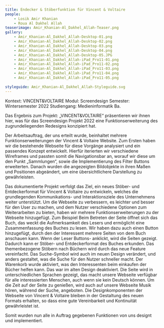 ```yaml
---
title: Endecker & Stöberfunktion für Vincent & Voltaire
people:
    - Losik Amir Khanian
    - Roua Al Dakhel Allah
teaserimage: Amir_Khanian-Al_Dakhel_Allah-Teaser.png
gallery:
    - Amir_Khanian-Al_Dakhel_Allah-Desktop-01.png
    - Amir_Khanian-Al_Dakhel_Allah-Desktop-02.png
    - Amir_Khanian-Al_Dakhel_Allah-Desktop-03.png
    - Amir_Khanian-Al_Dakhel_Allah-Desktop-04.png
    - Amir_Khanian-Al_Dakhel_Allah-Desktop-05.JPG
    - Amir_Khanian-Al_Dakhel_Allah-iPad_Pro11-01.png
    - Amir_Khanian-Al_Dakhel_Allah-iPad_Pro11-02.png
    - Amir_Khanian-Al_Dakhel_Allah-iPad_Pro11-03.png
    - Amir_Khanian-Al_Dakhel_Allah-iPad_Pro11-04.png
    - Amir_Khanian-Al_Dakhel_Allah-iPad_Pro11-05.png
    
styleguide: Amir_Khanian-Al_Dakhel_Allah-Styleguide.svg
---
```

Kontext: VINCENT&VOLTAIRE
Modul: Screendesign
Semester: Wintersemester 2022
Studiengang: Medieninformatik Ba.
 
 
Das Ergebnis zum Projekt: „VINCENT&VOLTAIRE“ präsentieren wir ihnen hier, was für das Screendesign Projekt 2022 eine Funktionserweiterung des zugrundeliegenden Redesigns konzipiert hat.
 
Der Arbeitsauftrag, der uns erteilt wurde, beinhaltet mehrere Funktionserweiterungen der Vincent & Voltaire Website.
Zum Ersten haben wir die bestehende Webseite für diese Vorgänge analysiert und ein passendes Konzept entwickelt.
Hierfür iterierten wir verschiedene Wireframes und passten somit die Navigationsbar an, worauf wir diese um den Punkt „Sammlungen“, sowie die Implementierung des Filter Buttons erweiterten.
Danach wurden die angezeigten Bildobjekte in ihren Maßen und Positionen abgeändert, um eine übersichtlichere Darstellung zu gewährleisten. 
 
Das dokumentierte Projekt verfolgt das Ziel, ein neues Stöber- und Entdeckerformat für Vincent & Voltaire zu entwickeln, welches die grundlegenden Kommunikations- und Interaktionsziele des Unternehmens weiter unterstützt.
Um die Webseite zu verbessern, es leichter und besser für den User zu machen, und dem Nutzer verschiedene Optionen zum Weiterarbeiten zu bieten, haben wir mehrere Funktionserweiterungen zu der Webseite hinzugefügt.
Zum Beispiel Beim Betreten der Seite öffnet sich das Buch, das weckt die Aufmerksamkeit des Lesers und ermöglicht eine Zusammenfassung des Buches zu lesen.
Wir haben dazu auch einen Button hinzugefügt, durch den der Interessent mehrere Seiten von dem Buch anschauen kann.
Wenn der Leser Buttons- anklickt, wird die Seiten gezeigt.
Dadurch kann er Stöber- und Entdeckerformat des Buches erkunden.
Das themenbezogene Stöbern nach Büchern wird durch das neue Feature vereinfacht.
Das Suche-Symbol wird auch im neuen Design verändert, und anders gestaltet, was die Suche für den Nutzer schneller macht.
Der Warenkorb wurde aktiviert, was den Interessenten beim einkaufen der Bücher helfen kann. Das war im alten Design deaktiviert.
Die Seite wird in unterschiedlichen Sprachen gezeigt, das macht unsere Webseite verfügbar für alle interessierten Menschen, auch wenn sie kein Deutsch können.
Um die Zeit auf der Seite zu genießen, wird auch auf unsere Webseite Musik hören, während der Suche, angeboten.
Die Designkomponenten der Webseite von Vincent & Voltaire bleiben in der Gestaltung des neuen Formats erhalten, so dass eine gute Vereinbarkeit und Kontinuität gewährleistet ist. 
 
 
Somit wurden nun alle in Auftrag gegebenen Funktionen von uns designt und implementiert.
